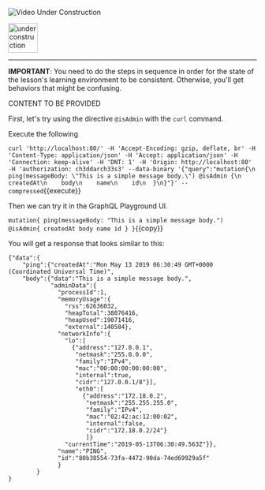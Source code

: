 ![Video Under Construction](https://raw.githubusercontent.com/reselbob/katacoda-scenarios/master/understanding-graphql-using-imbob/images/video-under-construction.jpg)
 
 <img src="http://www.gosc.org/_Media/under-construction-yellow-d_med.png" width="60" alt="under construction" />

------

**IMPORTANT**: You need to do the steps in sequence in order for the state of the lesson's learning environment to be
consistent. Otherwise, you'll get behaviors that might be confusing.

CONTENT TO BE PROVIDED


First, let's try using the directive `@isAdmin` with the `curl` command.

Execute the following

`curl 'http://localhost:80/' -H 'Accept-Encoding: gzip, deflate, br' -H 'Content-Type: application/json' -H 'Accept: application/json' -H 'Connection: keep-alive' -H 'DNT: 1' -H 'Origin: http://localhost:80' -H 'authorization: ch3ddarch33s3' --data-binary '{"query":"mutation{\n  ping(messageBody: \"This is a simple message body.\") @isAdmin {\n    createdAt\n    body\n    name\n    id\n  }\n}"}' --compressed`{{execute}}

Then we can try it in the GraphQL Playground UI.

`
mutation{
  ping(messageBody: "This is a simple message body.") @isAdmin{
    createdAt
    body
    name
    id
  }
}
`{{copy}}

You will get a response that looks similar to this:

```
{"data":{
    "ping":{"createdAt":"Mon May 13 2019 06:30:49 GMT+0000 (Coordinated Universal Time)",
    "body":{"data":"This is a simple message body.",
            "adminData":{
              "processId":1,
              "memoryUsage":{
                "rss":62636032,
                "heapTotal":38076416,
                "heapUsed":19071416,
                "external":140584},
              "networkInfo":{
                "lo":[
                  {"address":"127.0.0.1",
                   "netmask":"255.0.0.0",
                   "family":"IPv4",
                   "mac":"00:00:00:00:00:00",
                   "internal":true,
                   "cidr":"127.0.0.1/8"}],
                   "eth0":[
                     {"address":"172.18.0.2",
                      "netmask":"255.255.255.0",
                      "family":"IPv4",
                      "mac":"02:42:ac:12:00:02",
                      "internal":false,
                      "cidr":"172.18.0.2/24"}
                      ]}
                "currentTime":"2019-05-13T06:30:49.563Z"}},
              "name":"PING",
              "id":"80b38554-73fa-4472-90da-74ed69929a5f"
              }
        }
}
             
```